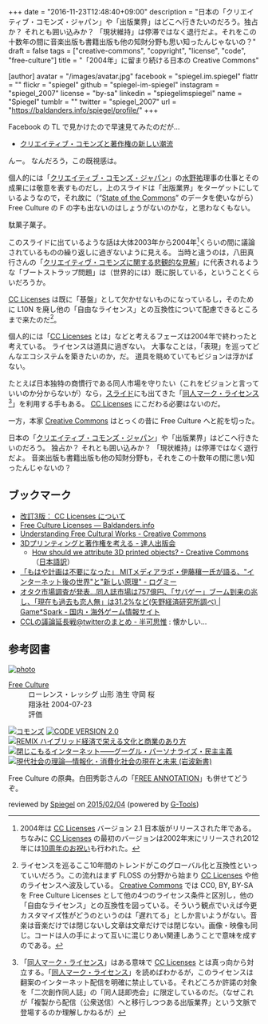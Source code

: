 +++
date = "2016-11-23T12:48:40+09:00"
description = "日本の「クリエイティブ・コモンズ・ジャパン」や「出版業界」はどこへ行きたいのだろう。独占か？ それとも囲い込みか？ 「現状維持」は停滞ではなく退行だよ。それをこの十数年の間に音楽出版も書籍出版も他の知財分野も思い知ったんじゃないの？"
draft = false
tags = ["creative-commons", "copyright", "license", "code", "free-culture"]
title = "「2004年」に留まり続ける日本の Creative Commons"

[author]
  avatar = "/images/avatar.jpg"
  facebook = "spiegel.im.spiegel"
  flattr = ""
  flickr = "spiegel"
  github = "spiegel-im-spiegel"
  instagram = "spiegel_2007"
  license = "by-sa"
  linkedin = "spiegelimspiegel"
  name = "Spiegel"
  tumblr = ""
  twitter = "spiegel_2007"
  url = "https://baldanders.info/spiegel/profile/"
+++

Facebook の TL で見かけたので早速見てみたのだが...

- [クリエイティブ・コモンズと著作権の新しい潮流](http://www.slideshare.net/JEPAslide/ss-68121343)

んー。
なんだろう，この既視感は。

個人的には「[クリエイティブ・コモンズ・ジャパン]」の[水野祐](https://twitter.com/TasukuMizuno)理事の仕事とその成果には敬意を表すものだし，上のスライドは「出版業界」をターゲットにしているようなので，それ故に（“[State of the Commons](https://stateof.creativecommons.org/2015/ "Creative Commons — State of the Commons 2015 — It's been a remarkable year, most notably for the more than 1.1 billion works under one of the CC licenses, CC0, or the public domain mark.")” のデータを使いながら） Free Culture の F の字も出ないのはしょうがないのかな，と思わなくもない。

駄菓子菓子。

このスライドに出ているような話は大体2003年から2004年[^04]くらいの間に議論されているものの繰り返しに過ぎないように見える。
当時と違うのは，八田真行さんの「[クリエイティヴ・コモンズに関する悲観的な見解](https://mag.osdn.jp/03/09/29/0955208 "クリエイティヴ・コモンズに関する悲観的な見解 | OSDN Magazine")」に代表されるような「ブートストラップ問題」は（世界的には）既に脱している，ということくらいだろうか。

[^04]: 2004年は [CC Licenses] バージョン 2.1 日本版がリリースされた年である。ちなみに [CC Licenses] の最初のバージョンは2002年末にリリースされ2012年には[10周年のお祝い](http://10.creativecommons.org/ "#cc10 Creative Commons Tenth Anniversary")も行われた。

[CC Licenses] は既に「基盤」として欠かせないものになっているし，そのために L10N を廃し他の「自由なライセンス」との互換性について配慮できるところまで来たのだ[^lt]。

[^lt]: ライセンスを巡るここ10年間のトレンドがこのグローバル化と互換性といっていいだろう。この流れはまず FLOSS の分野から始まり [CC Licenses] や他のライセンスへ波及している。 [Creative Commons] では CC0, BY, BY-SA を Free Culture Licenses として他の4つのライセンス条件と区別し，他の「自由なライセンス」との互換性を図っている。そういう観点でいえば今更カスタマイズ性がどうのというのは「遅れてる」としか言いようがない。音楽は音楽だけでは閉じないし文章は文章だけでは閉じない。画像・映像も同じ。コードは人の手によって互いに混じりあい関連しあうことで意味を成すのである。

個人的には「[CC Licenses] とは」などと考えるフェーズは2004年で終わったと考えている。
ライセンスは道具に過ぎない。
大事なことは，「表現」を巡ってどんなエコシステムを築きたいのか，だ。
道具を眺めていてもビジョンは浮かばない。

たとえば日本独特の商慣行である同人市場を守りたい（これをビジョンと言っていいのか分からないが）なら，[スライド]にも出てきた「[同人マーク・ライセンス] [^dm]」を利用する手もある。
[CC Licenses] にこだわる必要はないのだ。

一方，本家 [Creative Commons] はとっくの昔に Free Culture へと舵を切った。

[^dm]: 「[同人マーク・ライセンス]」はある意味で [CC Licenses] とは真っ向から対立する。「[同人マーク・ライセンス]」を読めばわかるが，このライセンスは翻案のインターネット配信を明確に禁止している。それどころか許諾の対象を「二次創作同人誌」の「同人誌即売会」に限定しているのだ。（なぜこれが「複製から配信（公衆送信）へと移行しつつある出版業界」という文脈で登場するのか理解しかねるが）

日本の「[クリエイティブ・コモンズ・ジャパン]」や「出版業界」はどこへ行きたいのだろう。
独占か？ それとも囲い込みか？ 「現状維持」は停滞ではなく退行だよ。
音楽出版も書籍出版も他の知財分野も，それをこの十数年の間に思い知ったんじゃないの？

## ブックマーク

- [改訂3版： CC Licenses について](/cc-licenses/)
- [Free Culture Licenses — Baldanders.info](https://baldanders.info/spiegel/log2/000796.shtml)
- [Understanding Free Cultural Works - Creative Commons](https://creativecommons.org/share-your-work/public-domain/freeworks/)
- [3Dプリンティングと著作権を考える - 達人出版会](http://tatsu-zine.com/books/copyright-3dprinting)
    - [How should we attribute 3D printed objects? - Creative Commons](https://creativecommons.org/2016/04/19/attribute-3d-printed-objects/) （[日本語訳](https://creativecommons.jp/2016/07/26/3d%E3%83%97%E3%83%AA%E3%83%B3%E3%83%88%E3%81%A7%E3%81%A7%E3%81%8D%E3%81%9F%E7%89%A9%E3%81%AB%E3%81%AF%E3%81%A9%E3%81%AE%E3%82%88%E3%81%86%E3%81%AA%E3%83%A9%E3%82%A4%E3%82%BB%E3%83%B3%E3%82%B9%E8%A1%A8/ "3Dプリントでできた物にはどのようなライセンス表示をすべきか？ | クリエイティブ・コモンズ・ジャパン")）
- [「もはや計画は不要になった」 MITメディアラボ・伊藤穰一氏が語る、"インターネット後の世界"と"新しい原理" - ログミー](http://logmi.jp/17817)
- [オタク市場調査が発表…同人誌市場は757億円、「サバゲー」ブーム到来の兆し、「現在も過去も恋人無」は31.2%など(矢野経済研究所調べ) | Game*Spark - 国内・海外ゲーム情報サイト](http://www.gamespark.jp/article/2016/01/19/63159.html)
- [CCLの議論延長戦@twitterのまとめ - 半可思惟](http://d.hatena.ne.jp/inflorescencia/20070923/1190527778) : 懐かしい...

[Creative Commons]: https://creativecommons.org/ "Creative Commons"
[CC Licenses]: https://creativecommons.org/licenses/ "ライセンスについて - Creative Commons"
[クリエイティブ・コモンズ・ジャパン]: https://creativecommons.jp/
[スライド]: http://www.slideshare.net/JEPAslide/ss-68121343 "クリエイティブ・コモンズと著作権の新しい潮流"
[同人マーク・ライセンス]: http://commonsphere.jp/doujin-license-1/ "同人マーク・ライセンス 1.0 | commonsphere"

## 参考図書

<div class="hreview" ><a class="item url" href="https://www.amazon.co.jp/exec/obidos/ASIN/4798106801/baldandersinf-22/"><img src="https://images-fe.ssl-images-amazon.com/images/I/519QAE3KNFL._SL160_.jpg" alt="photo" class="photo"  /></a><dl ><dt class="fn"><a class="item url" href="https://www.amazon.co.jp/exec/obidos/ASIN/4798106801/baldandersinf-22/">Free Culture</a></dt><dd>ローレンス・レッシグ 山形 浩生 守岡 桜 </dd><dd>翔泳社 2004-07-23</dd><dd>評価<abbr class="rating" title="4"><img src="https://images-fe.ssl-images-amazon.com/images/G/01/detail/stars-4-0.gif" alt="" /></abbr> </dd></dl><p class="similar"><a href="https://www.amazon.co.jp/exec/obidos/ASIN/4798102040/baldandersinf-22/" target="_top"><img src="https://images-fe.ssl-images-amazon.com/images/P/4798102040.09._SCTHUMBZZZ_.jpg"  alt="コモンズ"  /></a> <a href="https://www.amazon.co.jp/exec/obidos/ASIN/4798115002/baldandersinf-22/" target="_top"><img src="https://images-fe.ssl-images-amazon.com/images/P/4798115002.09._SCTHUMBZZZ_.jpg"  alt="CODE VERSION 2.0"  /></a> <a href="https://www.amazon.co.jp/exec/obidos/ASIN/4798119806/baldandersinf-22/" target="_top"><img src="https://images-fe.ssl-images-amazon.com/images/P/4798119806.09._SCTHUMBZZZ_.jpg"  alt="REMIX ハイブリッド経済で栄える文化と商業のあり方"  /></a> <a href="https://www.amazon.co.jp/exec/obidos/ASIN/4152092769/baldandersinf-22/" target="_top"><img src="https://images-fe.ssl-images-amazon.com/images/P/4152092769.09._SCTHUMBZZZ_.jpg"  alt="閉じこもるインターネット――グーグル・パーソナライズ・民主主義"  /></a> <a href="https://www.amazon.co.jp/exec/obidos/ASIN/4004304652/baldandersinf-22/" target="_top"><img src="https://images-fe.ssl-images-amazon.com/images/P/4004304652.09._SCTHUMBZZZ_.jpg"  alt="現代社会の理論―情報化・消費化社会の現在と未来 (岩波新書)"  /></a> </p>
<p class="description">Free Culture の原典。白田秀彰さんの「<a href='http://orion.mt.tama.hosei.ac.jp/hideaki/freeannotation.htm'>FREE ANNOTATION</a>」も併せてどうぞ。</p>
<p class="gtools" >reviewed by <a href='#maker' class='reviewer'>Spiegel</a> on <abbr class="dtreviewed" title="2015-02-04">2015/02/04</abbr> (powered by <a href="http://www.goodpic.com/mt/aws/index.html" >G-Tools</a>)</p>
</div>
